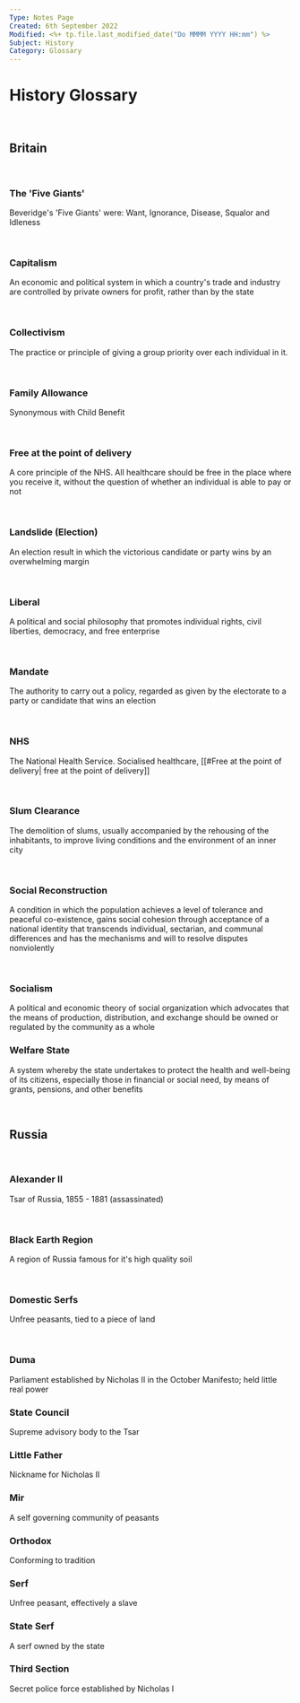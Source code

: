 ```yaml
---
Type: Notes Page
Created: 6th September 2022
Modified: <%+ tp.file.last_modified_date("Do MMMM YYYY HH:mm") %>
Subject: History
Category: Glossary
---
```


# History Glossary

</br>

## Britain
</br>

### The 'Five Giants'
Beveridge's 'Five Giants' were: Want, Ignorance, Disease, Squalor and Idleness

</br>

### Capitalism
An economic and political system in which a country's trade and industry are controlled by private owners for profit, rather than by the state

</br>

### Collectivism
The practice or principle of giving a group priority over each individual in it.

</br>

### Family Allowance
Synonymous with Child Benefit

</br>

### Free at the point of delivery
A core principle of the NHS. All healthcare should be free in the place where you receive it, without the question of whether an individual is able to pay or not

</br>

### Landslide (Election)
An election result in which the victorious candidate or party wins by an overwhelming margin

</br>

### Liberal
A political and social philosophy that promotes individual rights, civil liberties, democracy, and free enterprise

</br>

### Mandate
The authority to carry out a policy, regarded as given by the electorate to a party or candidate that wins an election

</br>

### NHS
The National Health Service. Socialised healthcare, [[#Free at the point of delivery| free at the point of delivery]]

</br>

### Slum Clearance
The demolition of slums, usually accompanied by the rehousing of the inhabitants, to improve living conditions and the environment of an inner city

</br>

### Social Reconstruction
A condition in which the population achieves a level of tolerance and peaceful co-existence, gains social cohesion through acceptance of a national identity that transcends individual, sectarian, and communal differences and has the mechanisms and will to resolve disputes nonviolently

</br>

### Socialism
A political and economic theory of social organization which advocates that the means of production, distribution, and exchange should be owned or regulated by the community as a whole

### Welfare State
A system whereby the state undertakes to protect the health and well-being of its citizens, especially those in financial or social need, by means of grants, pensions, and other benefits

</br>

## Russia

</br>

### Alexander II
Tsar of Russia, 1855 - 1881 (assassinated)

</br>

### Black Earth Region
A region of Russia famous for it's high quality soil

</br>

### Domestic Serfs
Unfree peasants, tied to a piece of land

</br>

### Duma
Parliament established by Nicholas II in the October Manifesto; held little real power
</br>

### State Council
Supreme advisory body to the Tsar
</br>

### Little Father
Nickname for Nicholas II
</br>

### Mir
A self governing community of peasants
</br>

### Orthodox
Conforming to tradition
</br>

### Serf
Unfree peasant, effectively a slave
</br>

### State Serf
A serf owned by the state
</br>

### Third Section
Secret police force established by Nicholas I
</br>